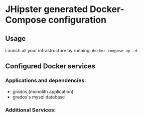 # JHipster generated Docker-Compose configuration

## Usage

Launch all your infrastructure by running: `docker-compose up -d`.

## Configured Docker services

### Applications and dependencies:

- grados (monolith application)
- grados's mysql database

### Additional Services:
